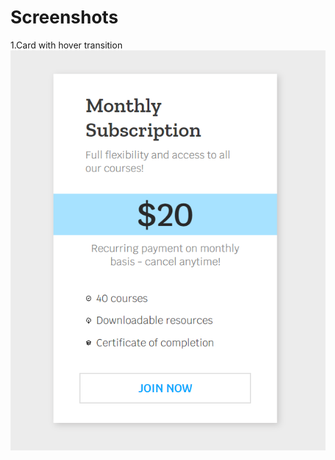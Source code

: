 # Screenshots

1.Card with hover transition
![card](https://github.com/LechatW/Card-Type/blob/master/images/card.PNG)
